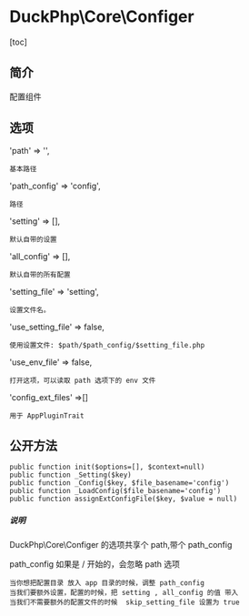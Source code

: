 # DuckPhp\Core\Configer
[toc]

## 简介

配置组件

## 选项

'path' => '',

    基本路径
'path_config' => 'config',

    路径
'setting' => [],

    默认自带的设置
'all_config' => [],

    默认自带的所有配置
'setting_file' => 'setting',

    设置文件名。
'use_setting_file' => false,

    使用设置文件: $path/$path_config/$setting_file.php
'use_env_file' => false,

    打开这项，可以读取 path 选项下的 env 文件

'config_ext_files' =>[]

    用于 AppPluginTrait
## 公开方法

    public function init($options=[], $context=null)
    public function _Setting($key)
    public function _Config($key, $file_basename='config')
    public function _LoadConfig($file_basename='config')
    public function assignExtConfigFile($key, $value = null)

##### 说明

DuckPhp\Core\Configer 的选项共享个 path,带个 path_config

path_config 如果是 / 开始的，会忽略 path 选项

    当你想把配置目录 放入 app 目录的时候，调整 path_config
    当我们要额外设置，配置的时候，把 setting , all_config 的值 带入
    当我们不需要额外的配置文件的时候  skip_setting_file 设置为 true

